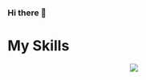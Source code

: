 ### Hi there 👋
<!--
## I'm a backend developer and M.sc of computer networks at Urmia University Of Iran
## $programmer = "A machine that turns coffee into the code";
I'm working on my dream project whole time./

 <img src="https://komarev.com/ghpvc/?username=milwad-dev" alt=milwad-dev /> 
[![Linkedin Badge](https://img.shields.io/badge/-Milwad%20Dev-0072b1?style=flat&logo=Linkedin&logoColor=white&link=https://www.linkedin.com/in/milwad-khosravi-26a355230/)](https://www.linkedin.com/in/milwad-khosravi-26a355230/)
[![Gmail Badge](https://img.shields.io/badge/-milwad.dev@gmail.com-c14438?style=flat&logo=Gmail&logoColor=white&link=mailto:milwad.dev@gmail.com)](mailto:milwad.dev@gmail.com)
[![Telegram Badge](https://img.shields.io/badge/-Telegram-blue?style=flat&logo=telegram&logoColor=white&link=https://t.me/milwad84dev/)](https://t.me/milwad84dev/)

<strong>
 I had an account before and now it is deactivated and this is my main account !
https://github.com/miladev-ent
 </strong>

-->

# My Skills
 
<p align="center">
    <a href="https://skillicons.dev">
    <img src="https://skillicons.dev/icons?i=laravel,mysql,mongo,phpstorm,nextjs,tailwindcss,webstorm,gitlab,linux" />
  </a>
</p>
<!--
<p align="center">
  <a href="https://skillicons.dev">
    <img src="https://skillicons.dev/icons?i=tailwindcss,sass,js,nodejs,alpinejs" />
  </a>
</p>
<p align="center">
  <a href="https://skillicons.dev">
    <img src="https://skillicons.dev/icons?i=flutter,dart,idea" />
  </a>
</p>
<p align="center">
  <a href="https://skillicons.dev">
    <img src="https://skillicons.dev/icons?i=linux,py,tensorflow" />
  </a>
</p>
<p align="center">
  <a href="https://skillicons.dev">
    <img src="https://skillicons.dev/icons?i=linkedin" />
  </a>
</p>
 [![My Skills](https://skillicons.dev/icons?i=php,mysql,laravel,regex,vscode,git,github,stackoverflow)](https://skillicons.dev)
[![My Skills](https://skillicons.dev/icons?i=tailwindcss,sass,js,alpinejs)](https://skillicons.dev)
[![My Skills](https://skillicons.dev/icons?i=flutter,dart,idea)](https://skillicons.dev)
[![My Skills](https://skillicons.dev/icons?i=linux,py,tensorflow)](https://skillicons.dev) -->

<!-- [![My Skills](https://skillicons.dev/icons?i=html,css,javascript,alpinejs,nodejs,bootstrap,tailwindcss&perline=7)](https://skillicons.dev)
[![My Skills](https://skillicons.dev/icons?i=php,mysql,python&perline=3)](https://skillicons.dev)
[![My Skills](https://skillicons.dev/icons?i=laravel,vscode&perline=2)](https://skillicons.dev)
[![My Skills](https://skillicons.dev/icons?i=git,github,instagram,linkedin,twitter,discord&perline=6)](https://skillicons.dev) -->

<!--
**moham7dreza/moham7dreza** is a ✨ _special_ ✨ repository because its `README.md` (this file) appears on your GitHub profile.

Here are some ideas to get you started:

- 🔭 I’m currently working on ...
- 🌱 I’m currently learning ...
- 👯 I’m looking to collaborate on ...
- 🤔 I’m looking for help with ...
- 💬 Ask me about ...
- 📫 How to reach me: ...
- 😄 Pronouns: ...
- ⚡ Fun fact: ...
-->
